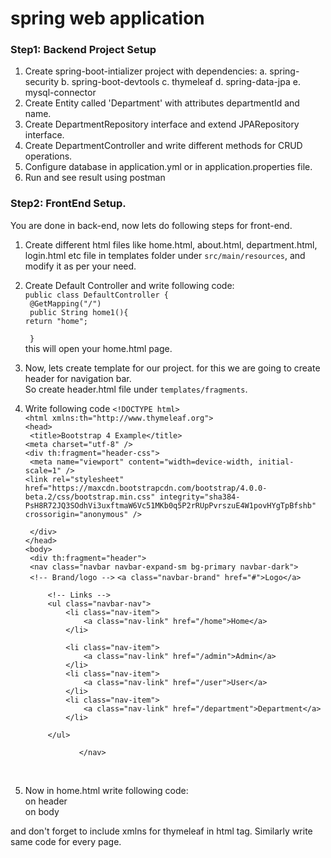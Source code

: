# spring web application

### Step1: Backend Project Setup
1. Create spring-boot-intializer project with dependencies:
a. spring-security
b. spring-boot-devtools
c. thymeleaf
d. spring-data-jpa
e. mysql-connector
2. Create Entity called 'Department' with attributes departmentId and name.
3. Create DepartmentRepository interface and extend JPARepository interface.
4. Create DepartmentController and write different methods for CRUD operations.
5. Configure database in application.yml or in application.properties file.
6. Run and see result using postman

### Step2: FrontEnd Setup.
You are done in back-end, now lets do following steps for front-end.
1. Create different html files like home.html, about.html, department.html, login.html etc file in templates folder under `src/main/resources`, and modify it as per your need.</br>
2. Create Default Controller and write following code:</br>
`public class DefaultController {`</br>
   ` @GetMapping("/")`</br>
   ` public String home1(){`</br>
        `return "home";`</br>
        
   ` }`</br>
    this will open your home.html page.
3. Now, lets create template for our project. for this we are going to create header for navigation bar. </br>So create header.html file under `templates/fragments`.
4. Write following code
`<!DOCTYPE html>`</br>
`<html xmlns:th="http://www.thymeleaf.org">`</br>
    `<head>`</br>
       ` <title>Bootstrap 4 Example</title>`</br>
        `<meta charset="utf-8" />`</br>
    `<div th:fragment="header-css">`</br>
       ` <meta name="viewport" content="width=device-width, initial-scale=1" />`</br>
        `<link rel="stylesheet" href="https://maxcdn.bootstrapcdn.com/bootstrap/4.0.0-beta.2/css/bootstrap.min.css" integrity="sha384-PsH8R72JQ3SOdhVi3uxftmaW6Vc51MKb0q5P2rRUpPvrszuE4W1povHYgTpBfshb" crossorigin="anonymous" />`</br>
     
   ` </div>`</br>
`</head>`</br>
`<body>`</br>
   ` <div th:fragment="header">`</br>
       ` <nav class="navbar navbar-expand-sm bg-primary navbar-dark">`</br>
           ` <!-- Brand/logo -->`
            `<a class="navbar-brand" href="#">Logo</a>`</br>

            <!-- Links -->
            <ul class="navbar-nav">
                <li class="nav-item">
                    <a class="nav-link" href="/home">Home</a>
                </li>

                <li class="nav-item">
                    <a class="nav-link" href="/admin">Admin</a>
                </li>
                <li class="nav-item">
                    <a class="nav-link" href="/user">User</a>
                </li>
                <li class="nav-item">
                    <a class="nav-link" href="/department">Department</a>
                </li>

            </ul>

                   </nav>

    </div>
</body>

</html></br>

5. Now in home.html write following code:
    <div th:replace="fragments/header :: header-css" /> on header
    <div th:replace="fragments/header :: header" /> on body 
and don't forget to include xmlns for thymeleaf in html tag.
Similarly write same code for every page.
